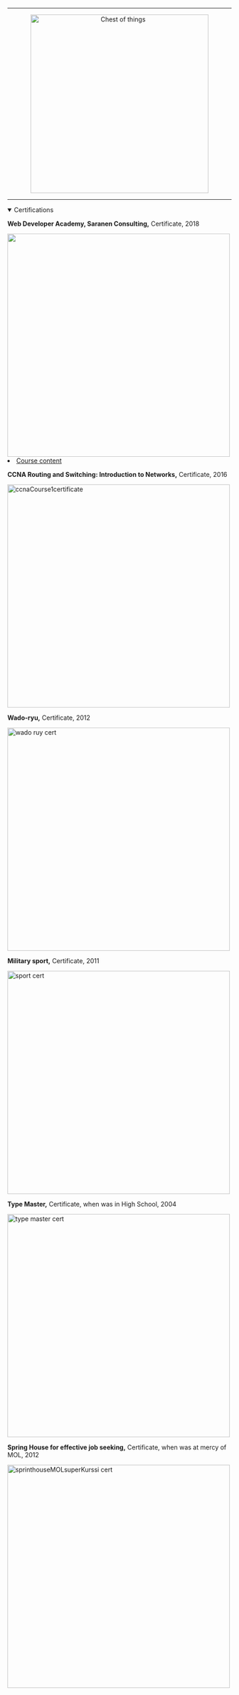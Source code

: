 <hr>
<p align="center">
   <img src="chest.gif" alt="Chest of things" width="400"/>
</p>
<hr>

<details open="true">
  <summary >Certifications</summary>
  <p><b>Web Developer Academy, Saranen Consulting,</b> Certificate, 2018</p>
		<img id="saranenCertWebDeveloperAcademyCert" src="saranenCertWebDeveloperAcademyCert.JPG" alt="" width="500"/>
			<li><a href="https://paper.dropbox.com/doc/Web-Developer-Academy-ASsj9Jrf3jgR469SAjJMb">Course content</a></li>
  <p><b>CCNA Routing and Switching: Introduction to Networks,</b> Certificate, 2016</p>
		<img id="ccnaCourse1Certificate" src="ccnaCourse1certificate.JPG" alt="ccnaCourse1certificate" width="500"/>
	<p><b>Wado-ryu,</b> Certificate, 2012</p>
		<img id="wadoRyuCertificate" src="wado ruy yellow belt certificate.jpg" alt="wado ruy cert" width="500"/>
	<p><b>Military sport,</b> Certificate, 2011</p>
		<img id="sportCert" src="sportCert.JPG" alt="sport cert" width="500"/>
		<p><b>Type Master,</b> Certificate, when was in High School, 2004<p>
		<img id="typeMasterCourseCertificate" src="type master certificate.jpg" alt="type master cert" width="500"/>
	<p><b>Spring House for effective job seeking,</b> Certificate, when was at mercy of MOL, 2012<p>
		<img id="sprinthouseMOLsuperKurssiCert" src="sprinthouseMOLsuperKurssi.jpg" alt="sprinthouseMOLsuperKurssi cert" width="500"/>
</details>

